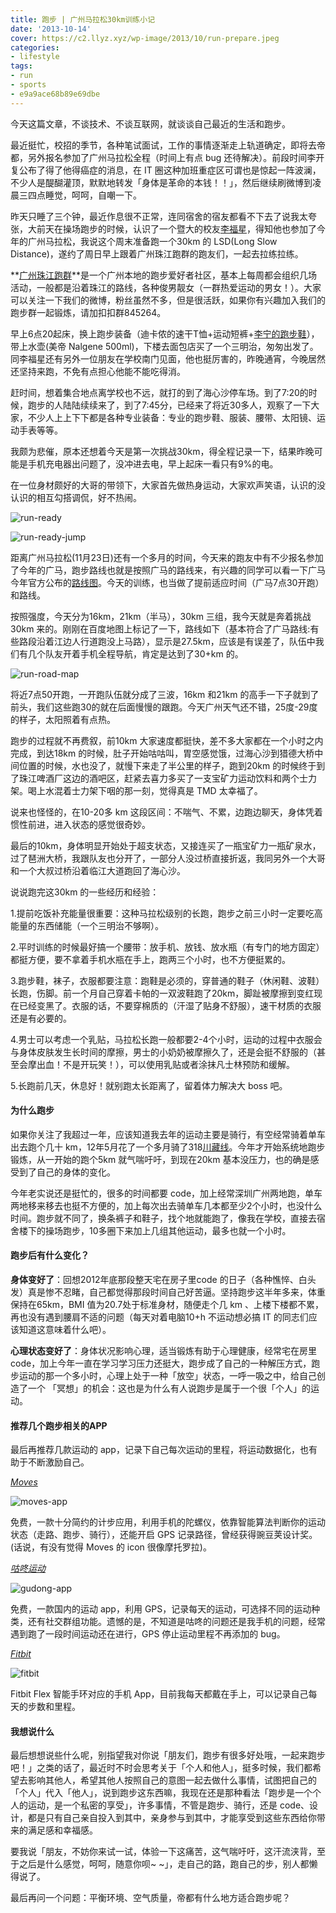 ```yaml
---
title: 跑步 | 广州马拉松30km训练小记
date: '2013-10-14'
cover: https://c2.llyz.xyz/wp-image/2013/10/run-prepare.jpeg
categories:
- lifestyle
tags:
- run
- sports
- e9a9ace68b89e69dbe
---
```


今天这篇文章，不谈技术、不谈互联网，就谈谈自己最近的生活和跑步。

最近挺忙，校招的季节，各种笔试面试，工作的事情逐渐走上轨道确定，即将去帝都，另外报名参加了广州马拉松全程（时间上有点 bug 还待解决）。前段时间李开复公布了得了他得癌症的消息，在 IT 圈这种加班重症区可谓也是惊起一阵波澜，不少人是醍醐灌顶，默默地转发「身体是革命的本钱！！」，然后继续刷微博到凌晨三四点睡觉，呵呵，自嘲一下。

昨天只睡了三个钟，最近作息很不正常，连同宿舍的宿友都看不下去了说我太夸张，大前天在操场跑步的时候，认识了一个暨大的校友[李福星](https://weibo.com/1805157341)，得知他也参加了今年的广州马拉松，我说这个周末准备跑一个30km 的 LSD(Long Slow Distance)，遂约了周日早上跟着广州珠江跑群的跑友们，一起去拉练拉练。

**[广州珠江跑群](https://weibo.com/u/3225090064)**是一个广州本地的跑步爱好者社区，基本上每周都会组织几场活动，一般都是沿着珠江的路线，各种俊男靓女（一群热爱运动的男女！）。大家可以关注一下我们的微博，粉丝虽然不多，但是很活跃，如果你有兴趣加入我们的跑步群一起锻炼，请加扣扣群845264。

早上6点20起床，换上跑步装备（迪卡侬的速干T恤+运动短裤+[李宁的跑步鞋](https://weibo.com/1250829960/Acu0IdB3v?mod=weibotime)），带上水壶(美帝 Nalgene 500ml)，下楼去面包店买了一个三明治，匆匆出发了。同李福星还有另外一位朋友在学校南门见面，他也挺厉害的，昨晚通宵，今晚居然还坚持来跑，不免有点担心他能不能吃得消。

赶时间，想着集合地点离学校也不远，就打的到了海心沙停车场。到了7:20的时候，跑步的人陆陆续续来了，到了7:45分，已经来了将近30多人，观察了一下大家，不少人上上下下都是各种专业装备：专业的跑步鞋、服装、腰带、太阳镜、运动手表等等。

我颇为悲催，原本还想着今天是第一次挑战30km，得全程记录一下，结果昨晚可能是手机充电器出问题了，没冲进去电，早上起床一看只有9%的电。

在一位身材颇好的大哥的带领下，大家首先做热身运动，大家欢声笑语，认识的没认识的相互勾搭调侃，好不热闹。

![run-ready](https://c2.llyz.xyz/wp-image/2013/10/run-prepare.jpeg)

![run-ready-jump](https://c2.llyz.xyz/wp-image/2013/10/prepare-2.jpeg)

距离广州马拉松(11月23日)还有一个多月的时间，今天来的跑友中有不少报名参加了今年的广马，跑步路线也就是按照广马的路线来，有兴趣的同学可以看一下广马今年官方公布的[路线图](https://www.guangzhou-marathon.com/index/race_road)。今天的训练，也当做了提前适应时间（广马7点30开跑）和路线。

按照强度，今天分为16km，21km（半马），30km 三组，我今天就是奔着挑战30km 来的。刚刚在百度地图上标记了一下，路线如下（基本符合了广马路线:有些路段沿着江边人行道跑没上马路），显示是27.5km，应该是有误差了，队伍中我们有几个队友开着手机全程导航，肯定是达到了30+km 的。

![run-road-map](https://c2.llyz.xyz/wp-image/2013/10/run-road.png)

将近7点50开跑，一开跑队伍就分成了三波，16km 和21km 的高手一下子就到了前头，我们这些跑30的就在后面慢慢的跟跑。今天广州天气还不错，25度-29度的样子，太阳照着有点热。

跑步的过程就不再费叙，前10km 大家速度都挺快，差不多大家都在一个小时之内完成，到达18km 的时候，肚子开始咕咕叫，胃空感觉饿，过海心沙到猎德大桥中间位置的时候，水也没了，就慢下来走了半公里的样子，跑到20km 的时候终于到了珠江啤酒厂这边的酒吧区，赶紧去喜力多买了一支宝矿力运动饮料和两个士力架。喝上水混着士力架下咽的那一刻，觉得真是 TMD 太幸福了。

说来也怪怪的，在10-20多 km 这段区间：不喘气、不累，边跑边聊天，身体凭着惯性前进，进入状态的感觉很奇妙。

最后的10km，身体明显开始处于超支状态，又接连买了一瓶宝矿力一瓶矿泉水，过了琶洲大桥，我跟队友也分开了，一部分人没过桥直接折返，我同另外一个大哥和一个大叔过桥沿着临江大道跑回了海心沙。

说说跑完这30km 的一些经历和经验：

1.提前吃饭补充能量很重要：这种马拉松级别的长跑，跑步之前三小时一定要吃高能量的东西储能（一个三明治不够啊）。

2.平时训练的时候最好搞一个腰带：放手机、放钱、放水瓶（有专门的地方固定）都挺方便，要不拿着手机水瓶在手上，跑两三个小时，也不方便挺累的。

3.跑步鞋，袜子，衣服都要注意：跑鞋是必须的，穿普通的鞋子（休闲鞋、波鞋）长跑，伤脚。前一个月自己穿着卡帕的一双波鞋跑了20km，脚趾被摩擦到变红现在已经变黑了。衣服的话，不要穿棉质的（汗湿了贴身不舒服），速干材质的衣服还是有必要的。

4.男士可以考虑一个乳贴，马拉松长跑一般都要2-4个小时，运动的过程中衣服会与身体皮肤发生长时间的摩擦，男士的小奶奶被摩擦久了，还是会挺不舒服的（甚至会摩出血！不是开玩笑！），可以使用乳贴或者涂抹凡士林预防和缓解。

5.长跑前几天，休息好！就别跑太长距离了，留着体力解决大 boss 吧。

#### 为什么跑步

如果你关注了我超过一年，应该知道我去年的运动主要是骑行，有空经常骑着单车出去跑个几十 km，12年5月花了一个多月骑了318[川藏线](https://luolei.org/category/bike)。今年才开始系统地跑步锻炼，从一开始的跑个5km 就气喘吁吁，到现在20km 基本没压力，也的确是感受到了自己的身体的变化。

今年老实说还是挺忙的，很多的时间都要 code，加上经常深圳广州两地跑，单车两地移来移去也挺不方便的，加上每次出去骑单车几本都至少2个小时，也没什么时间。跑步就不同了，换条裤子和鞋子，找个地就能跑了，像我在学校，直接去宿舍楼下的操场跑步，10多圈下来加上几组其他运动，最多也就一个小时。

#### 跑步后有什么变化？

**身体变好了**：回想2012年底那段整天宅在房子里code 的日子（各种憔悴、白头发）真是惨不忍睹，自己都觉得那段时间自己好苦逼。坚持跑步这半年多来，体重保持在65km，BMI 值为20.7处于标准身材，随便走个几 km 、上楼下楼都不累，再也没有遇到腰肩不适的问题（每天对着电脑10+h 不运动想必搞 IT 的同志们应该知道这意味着什么吧）。

**心理状态变好了**：身体状况影响心理，适当锻炼有助于心理健康，经常宅在房里 code，加上今年一直在学习学习压力还挺大，跑步成了自己的一种解压方式，跑步运动的那一个多小时，心理上处于一种「放空」状态，一呼一吸之中，给自己创造了一个 「冥想」的机会：这也是为什么有人说跑步是属于一个很「个人」的运动。

#### 推荐几个跑步相关的APP

最后再推荐几款运动的 app，记录下自己每次运动的里程，将运动数据化，也有助于不断激励自己。

_[Moves](https://www.wandoujia.com/apps/com.protogeo.moves)_

![moves-app](https://c2.llyz.xyz/wp-image/2013/10/moves.png)

免费，一款十分简约的计步应用，利用手机的陀螺仪，依靠智能算法判断你的运动状态（走路、跑步、骑行），还能开启 GPS 记录路径，曾经获得豌豆荚设计奖。(话说，有没有觉得 Moves 的 icon 很像摩托罗拉)。

_[咕咚运动](https://www.wandoujia.com/apps/com.codoon.gps)_

![gudong-app](https://c2.llyz.xyz/wp-image/2013/10/gudong.png)

免费，一款国内的运动 app，利用 GPS，记录每天的运动，可选择不同的运动种类，还有社交群组功能。遗憾的是，不知道是咕咚的问题还是我手机的问题，经常遇到跑了一段时间运动还在进行，GPS 停止运动里程不再添加的 bug。

_[Fitbit](https://www.fitbit.com/)_

![fitbit](https://ww3.sinaimg.cn/bmiddle/4a8e2688jw1e95wijup3wj20dc0nqjs4.jpg)

Fitbit Flex 智能手环对应的手机 App，目前我每天都戴在手上，可以记录自己每天的步数和里程。

#### 我想说什么

最后想想说些什么呢，别指望我对你说「朋友们，跑步有很多好处哦，一起来跑步吧！」之类的话了，最近时不时会思考关于「个人和他人」，挺多时候，我们都希望去影响其他人，希望其他人按照自己的意图一起去做什么事情，试图把自己的「个人」代入「他人」，说到跑步这东西嘛，我现在还是那种看法「跑步是一个个人的运动，是一个私密的享受」，许多事情，不管是跑步、骑行，还是 code、设计，都是只有自己亲自投入到其中，亲身参与到其中，才能享受到这些东西给你带来的满足感和幸福感。

要我说「朋友，不妨你来试一试，体验一下这痛苦，这气喘吁吁，这汗流浃背，至于之后是什么感觉，呵呵，随意你呗~ ~」，走自己的路，跑自己的步，别人都懒得说了。

最后再问一个问题：平衡环境、空气质量，帝都有什么地方适合跑步呢？
